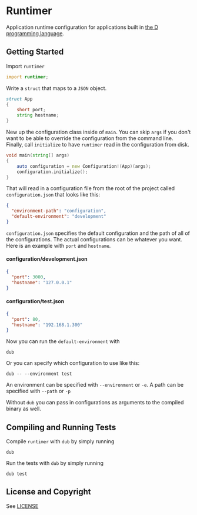 Runtimer
========

Application runtime configuration for applications built in [the D programming language](http://dlang.org/).

## Getting Started
Import `runtimer`
```D
import runtimer;
```
Write a `struct` that maps to a `JSON` object.
```D
struct App
{
    short port;
    string hostname;
}
```
New up the configuration class inside of `main`. You can skip `args` if you don't want to be able to override the configuration from the command line. Finally, call `initialize` to have `runtimer` read in the configuration from disk.
```D
void main(string[] args)
{
	auto configuration = new Configuration!(App)(args);
	configuration.initialize();
}
```
That will read in a configuration file from the root of the project called `configuration.json` that looks like this:
```json
{
  "environment-path": "configuration",
  "default-environment": "development"
}
```
`configuration.json` specifies the default configuration and the path of all of the configurations. The actual configurations can be whatever you want. Here is an example with `port` and `hostname`.
#### configuration/development.json
```json
{
  "port": 3000,
  "hostname": "127.0.0.1"
}
```
#### configuration/test.json
```json
{
  "port": 80,
  "hostname": "192.168.1.300"
}
```

Now you can run the `default-environment` with

    dub

Or you can specify which configuration to use like this:

    dub -- --environment test

An environment can be specified with `--environment` or `-e`.
A path can be specified with `--path` or `-p`

Without `dub` you can pass in configurations as arguments to the compiled binary as well.

## Compiling and Running Tests
Compile `runtimer` with `dub` by simply running

    dub  

Run the tests with `dub` by simply running

    dub test

## License and Copyright

See [LICENSE](https://github.com/chrishalebarnes/runtimer/blob/master/LICENSE)
